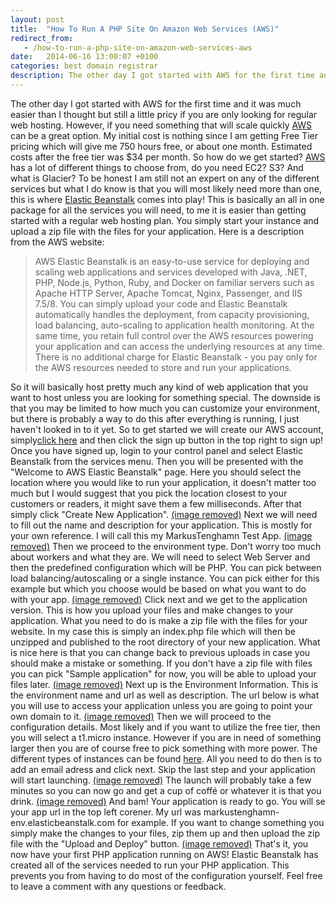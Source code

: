 ```yaml
---
layout: post
title:  "How To Run A PHP Site On Amazon Web Services (AWS)"
redirect_from:
   - /how-to-run-a-php-site-on-amazon-web-services-aws
date:   2014-06-16 13:00:07 +0100
categories: best domain registrar
description: The other day I got started with AWS for the first time and it was much easier than I thought but still a little pricy if you are only looking for reg...
---
```


The other day I got started with AWS for the first time and it was much easier than I thought but still a little pricy if you are only looking for regular web hosting. However, if you need something that will scale quickly [AWS](http://aws.amazon.com/ "AWS") can be a great option. My initial cost is nothing since I am getting Free Tier pricing which will give me 750 hours free, or about one month. Estimated costs after the free tier was $34 per month. So how do we get started? [AWS](http://aws.amazon.com/ "AWS") has a lot of different things to choose from, do you need EC2? S3? And what is Glacier? To be honest I am still not an expert on any of the different services but what I do know is that you will most likely need more than one, this is where [Elastic Beanstalk](http://aws.amazon.com/elasticbeanstalk/ "Elastic Beanstalk") comes into play! This is basically an all in one package for all the services you will need, to me it is easier than getting started with a regular web hosting plan. You simply start your instance and upload a zip file with the files for your application. Here is a description from the AWS website:

> AWS Elastic Beanstalk is an easy-to-use service for deploying and scaling web applications and services developed with Java, .NET, PHP, Node.js, Python, Ruby, and Docker on familiar servers such as Apache HTTP Server, Apache Tomcat, Nginx, Passenger, and IIS 7.5/8. You can simply upload your code and Elastic Beanstalk automatically handles the deployment, from capacity provisioning, load balancing, auto-scaling to application health monitoring. At the same time, you retain full control over the AWS resources powering your application and can access the underlying resources at any time. There is no additional charge for Elastic Beanstalk - you pay only for the AWS resources needed to store and run your applications.

 So it will basically host pretty much any kind of web application that you want to host unless you are looking for something special. The downside is that you may be limited to how much you can customize your environment, but there is probably a way to do this after everything is running, I just haven't looked in to it yet. So to get started we will create our AWS account, simply[click here](http://aws.amazon.com/ "AWS") and then click the sign up button in the top right to sign up! Once you have signed up, login to your control panel and select Elastic Beanstalk from the services menu. Then you will be presented with the "Welcome to AWS Elastic Beanstalk" page. Here you should select the location where you would like to run your application, it doesn't matter too much but I would suggest that you pick the location closest to your customers or readers, it might save them a few milliseconds. After that simply click "Create New Application". [(image removed)](http://markustenghamn.com/wp-content/uploads/2014/06/1.jpg) Next we will need to fill out the name and description for your application. This is mostly for your own reference. I will call this my MarkusTenghamn Test App. [(image removed)](http://markustenghamn.com/wp-content/uploads/2014/06/2.jpg) Then we proceed to the environment type. Don't worry too much about workers and what they are. We will need to select Web Server and then the predefined configuration which will be PHP. You can pick between load balancing/autoscaling or a single instance. You can pick either for this example but which you choose would be based on what you want to do with your app. [(image removed)](http://markustenghamn.com/wp-content/uploads/2014/06/3.jpg) Click next and we get to the application version. This is how you upload your files and make changes to your application. What you need to do is make a zip file with the files for your website. In my case this is simply an index.php file which will then be unzipped and published to the root directory of your new application. What is nice here is that you can change back to previous uploads in case you should make a mistake or something. If you don't have a zip file with files you can pick "Sample application" for now, you will be able to upload your files later. [(image removed)](http://markustenghamn.com/wp-content/uploads/2014/06/4.jpg) Next up is the Environment Information. This is the environment name and url as well as description. The url below is what you will use to access your application unless you are going to point your own domain to it. [(image removed)](http://markustenghamn.com/wp-content/uploads/2014/06/5.jpg) Then we will proceed to the configuration details. Most likely and if you want to utilize the free tier, then you will select a t1.micro instance. However if you are in need of something larger then you are of course free to pick something with more power. The different types of instances can be found [here](http://aws.amazon.com/ec2/instance-types/ "Instance Types"). All you need to do then is to add an email adress and click next. Skip the last step and your application will start launching. [(image removed)](http://markustenghamn.com/wp-content/uploads/2014/06/6.jpg) The launch will probably take a few minutes so you can now go and get a cup of coffé or whatever it is that you drink. [(image removed)](http://markustenghamn.com/wp-content/uploads/2014/06/7.jpg) And bam! Your application is ready to go. You will se your app url in the top left corener. My url was markustenghamn-env.elasticbeanstalk.com for example. If you want to change something you simply make the changes to your files, zip them up and then upload the zip file with the "Upload and Deploy" button. [(image removed)](http://markustenghamn.com/wp-content/uploads/2014/06/8.jpg) That's it, you now have your first PHP application running on AWS! Elastic Beanstalk has created all of the services needed to run your PHP application. This prevents you from having to do most of the configuration yourself. Feel free to leave a comment with any questions or feedback.